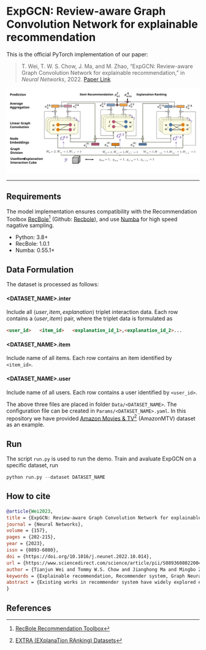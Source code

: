 # ExpGCN: Review-aware Graph Convolution Network for explainable recommendation

This is the official PyTorch implementation of our paper:

> T. Wei, T. W. S. Chow, J. Ma, and M. Zhao, “ExpGCN: Review-aware Graph Convolution Network for explainable recommendation,” in *Neural Networks*, 2022. [Paper Link](https://doi.org/10.1016/j.neunet.2022.10.014) 

<kbd>![CARAR](https://raw.githubusercontent.com/Joinn99/RepositoryResource/master/ExpGCN_Architechture.svg)</kbd>

----------

## Requirements
The model implementation ensures compatibility with the Recommendation Toolbox [RecBole](https://recbole.io/)[^1] (Github: [Recbole](https://github.com/RUCAIBox/RecBole)), and use [Numba](https://numba.pydata.org/) for high speed nagative sampling.

- Python: 3.8+
- RecBole: 1.0.1
- Numba: 0.55.1+

## Data Formulation

The dataset is processed as follows:

#### <DATASET_NAME>.inter

Include all $\langle user, item, explanation \rangle$ triplet interaction data. Each row contains a $\langle user, item \rangle$ pair, where the triplet data is formulated as
```html
<user_id>   <item_id>   <explanation_id_1>,<explanation_id_2>...
```

#### <DATASET_NAME>.item
Include name of all items. Each row contains an item identified by `<item_id>`.

#### <DATASET_NAME>.user
Include name of all users. Each row contains a user identified by `<user_id>`.

The above three files are placed in folder `Data/<DATASET_NAME>`. The configuration file can be created in `Params/<DATASET_NAME>.yaml`. In this repository we have provided [Amazon Movies & TV](https://github.com/lileipisces/EXTRA)[^2] (AmazonMTV) dataset as an example.

## Run

The script `run.py` is used to run the demo. Train and avaluate ExpGCN on a specific dataset, run
```python
python run.py --dataset DATASET_NAME
```

## How to cite

```bibtex
@article{Wei2023,
title = {ExpGCN: Review-aware Graph Convolution Network for explainable recommendation},
journal = {Neural Networks},
volume = {157},
pages = {202-215},
year = {2023},
issn = {0893-6080},
doi = {https://doi.org/10.1016/j.neunet.2022.10.014},
url = {https://www.sciencedirect.com/science/article/pii/S0893608022004087},
author = {Tianjun Wei and Tommy W.S. Chow and Jianghong Ma and Mingbo Zhao},
keywords = {Explainable recommendation, Recommender system, Graph Neural Network, Multi-task learning, Collaborative filtering},
abstract = {Existing works in recommender system have widely explored extracting reviews as explanations beyond user–item interactions, and formulated the explanation generation as a ranking task to enhance item recommendation performance. To associate explanations with users and items, graph neural networks (GNN) are usually employed to learn node representations on the heterogeneous user–item–explanation interaction graph. However, modeling heterogeneous graph convolution poses limitations in both message passing styles and computational efficiency, resulting in sub-optimal recommendation performance. To address the limitations, we propose an Explanation-aware Graph Convolution Network (ExpGCN). In particular, the heterogeneous interaction graph is divided to subgraphs regard to the edge types in ExpGCN. By aggregating information from distinct subgraphs, ExpGCN is capable of generating node representations for explanation ranking task and item recommendation task respectively. Task-oriented graph convolution can not only reduce the complexity of heterogeneous node aggregation, but also alleviate the performance degeneration caused by the conflicts between task learning objectives, which has been neglected in current studies. Extensive experiments on four public datasets show that ExpGCN significantly outperforms state-of-the-art baselines with high efficiency, demonstrating the effectiveness of ExpGCN in explainable recommendations.}
}
```

## References

[^1]: [RecBole Recommendation Toolbox](https://recbole.io/)

[^2]: [EXTRA (EXplanaTion RAnking) Datasets](https://github.com/lileipisces/EXTRA)
